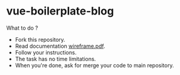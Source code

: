 # vue-boilerplate-blog

What to do ?

 * Fork this repository.
 * Read documentation [wireframe.pdf](.doc/wireframe.pdf).
 * Follow your instructions.
 * The task has no time limitations.
 * When you're done, ask for merge your code to main repository.
